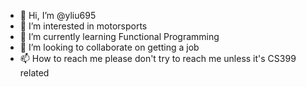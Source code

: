 - 👋 Hi, I’m @yliu695
- 👀 I’m interested in motorsports
- 🌱 I’m currently learning Functional Programming
- 💞️ I’m looking to collaborate on getting a job
- 📫 How to reach me please don't try to reach me unless it's CS399 related

<!---
yliu695/yliu695 is a ✨ special ✨ repository because its `README.md` (this file) appears on your GitHub profile.
You can click the Preview link to take a look at your changes.
--->
